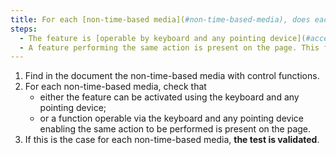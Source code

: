 ```yaml
---
title: For each [non-time-based media](#non-time-based-media), does each feature meet one of these conditions?
steps:
  - The feature is [operable by keyboard and any pointing device](#accessible-and-operable-by-keyboard-and-any-pointing-device).
  - A feature performing the same action is present on the page. This feature can be activated by keyboard or any pointing device.
---
```


1. Find in the document the non-time-based media with control functions.
2. For each non-time-based media, check that
   - either the feature can be activated using the keyboard and any pointing device;
   - or a function operable via the keyboard and any pointing device enabling the same action to be performed is present on the page.
3. If this is the case for each non-time-based media, **the test is validated**.
